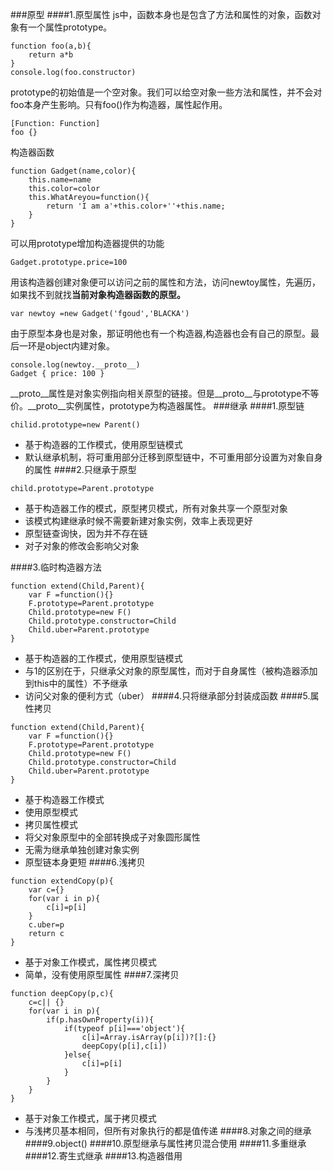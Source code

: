 ###原型
####1.原型属性
js中，函数本身也是包含了方法和属性的对象，函数对象有一个属性prototype。
```
function foo(a,b){
    return a*b
}
console.log(foo.constructor)
```
prototype的初始值是一个空对象。我们可以给空对象一些方法和属性，并不会对foo本身产生影响。只有foo()作为构造器，属性起作用。
```
[Function: Function]
foo {}
```
构造器函数
```
function Gadget(name,color){
    this.name=name
    this.color=color
    this.WhatAreyou=function(){
        return 'I am a'+this.color+''+this.name;
    }
}
```
可以用prototype增加构造器提供的功能
```
Gadget.prototype.price=100
```
用该构造器创建对象便可以访问之前的属性和方法，访问newtoy属性，先遍历，如果找不到就找**当前对象构造器函数的原型。**
```
var newtoy =new Gadget('fgoud','BLACKA')
```
由于原型本身也是对象，那证明他也有一个构造器,构造器也会有自己的原型。最后一环是object内建对象。
```
console.log(newtoy.__proto__) 
Gadget { price: 100 }
```
__proto__属性是对象实例指向相关原型的链接。但是__proto__与prototype不等价。__proto__实例属性，prototype为构造器属性。
###继承
####1.原型链
 ```
chilid.prototype=new Parent()
 ```
- 基于构造器的工作模式，使用原型链模式
- 默认继承机制，将可重用部分迁移到原型链中，不可重用部分设置为对象自身的属性
####2.只继承于原型
```
child.prototype=Parent.prototype
```
- 基于构造器工作的模式，原型拷贝模式，所有对象共享一个原型对象
- 该模式构建继承时候不需要新建对象实例，效率上表现更好
- 原型链查询快，因为并不存在链
- 对子对象的修改会影响父对象

####3.临时构造器方法
```
function extend(Child,Parent){
    var F =function(){}
    F.prototype=Parent.prototype
    Child.prototype=new F()
    Child.prototype.constructor=Child
    Child.uber=Parent.prototype
}
```
- 基于构造器的工作模式，使用原型链模式
- 与1的区别在于，只继承父对象的原型属性，而对于自身属性（被构造器添加到this中的属性）不予继承
- 访问父对象的便利方式（uber）
####4.只将继承部分封装成函数
####5.属性拷贝
```
function extend(Child,Parent){
    var F =function(){}
    F.prototype=Parent.prototype
    Child.prototype=new F()
    Child.prototype.constructor=Child
    Child.uber=Parent.prototype
}
```
- 基于构造器工作模式
- 使用原型模式
- 拷贝属性模式
- 将父对象原型中的全部转换成子对象圆形属性
- 无需为继承单独创建对象实例
- 原型链本身更短
####6.浅拷贝
```
function extendCopy(p){
    var c={}
    for(var i in p){
        c[i]=p[i]
    }
    c.uber=p
    return c
}
```
- 基于对象工作模式，属性拷贝模式
- 简单，没有使用原型属性
####7.深拷贝
```
function deepCopy(p,c){
    c=c|| {}
    for(var i in p){
        if(p.hasOwnProperty(i)){
            if(typeof p[i]==='object'){
                c[i]=Array.isArray(p[i])?[]:{}
                deepCopy(p[i],c[i])
            }else{
                c[i]=p[i]
            }
        }
    }
}
```
- 基于对象工作模式，属于拷贝模式
- 与浅拷贝基本相同，但所有对象执行的都是值传递
####8.对象之间的继承
####9.object()
####10.原型继承与属性拷贝混合使用
####11.多重继承
####12.寄生式继承
####13.构造器借用